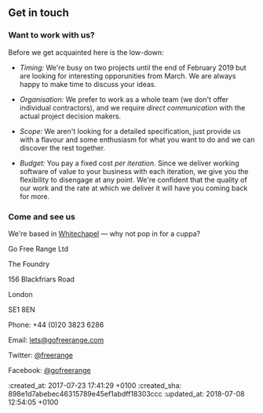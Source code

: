 <div id="contact" class="section group" markdown="1">

## Get in touch

<div id="working-together" markdown="1">

### Want to work with us?

Before we get acquainted here is the low-down:

* *Timing:* We're busy on two projects until the end of February 2019 but are looking for interesting opporunities from March. We are always happy to make time to discuss your ideas.

* *Organisation:* We prefer to work as a whole team (we don't offer individual contractors), and we require <em>direct communication</em> with the actual project decision makers.

* *Scope:* We aren't looking for a detailed specification, just provide us with a flavour and some enthusiasm for what you want to do and we can discover the rest together.

* *Budget:* You pay a fixed cost <em>per iteration</em>. Since we deliver working software of value to your business with each iteration, we give you the flexibility to disengage at any point. We're confident that the quality of our work and the rate at which we deliver it will have you coming back for more.

</div>

<div id="address-etc" markdown="1">

### Come and see us

<p>We're based in <a href="https://www.google.co.uk/maps/place/38+Turner+St,+Whitechapel,+London+E1+2AS/@51.5161112,-0.0626319,17z/data=!3m1!4b1!4m5!3m4!1s0x48761ccd3e8dc6d7:0x6a0e2078588a72!8m2!3d51.5161112!4d-0.0604432">Whitechapel</a> &mdash; why not pop in for a cuppa?</p>

<div class="vcard">
  <div class="adr">
    <p class="post-office-box">Go Free Range Ltd</p>
    <p class="street-address">The Foundry</p>
    <p class="street-address">156 Blackfriars Road</p>
    <p class="locality">London</p>
    <p class="postal-code">SE1 8EN</p>
  </div>
</div>

<div class="contact-methods">
  <p class="phone">Phone: +44 (0)20 3823 6286</p>
  <p class="email">Email: <a href="mailto:lets@gofreerange.com" title="Send us an email">lets@gofreerange.com</a></p>
  <p class="twitter">Twitter: <a href="http://twitter.com/freerange" title="Follow us on Twitter">@freerange</a></p>
  <p class="facebook">Facebook: <a href="https://fb.me/gofreerange" title="Follow us on Facebook">@gofreerange</a></p>
</div>

</div>
</div>

[email-address]: mailto:lets@gofreerange.com

:created_at: 2017-07-23 17:41:29 +0100
:created_sha: 898e1d7abebec46315789e45ef1abdff18303ccc
:updated_at: 2018-07-08 12:54:05 +0100
